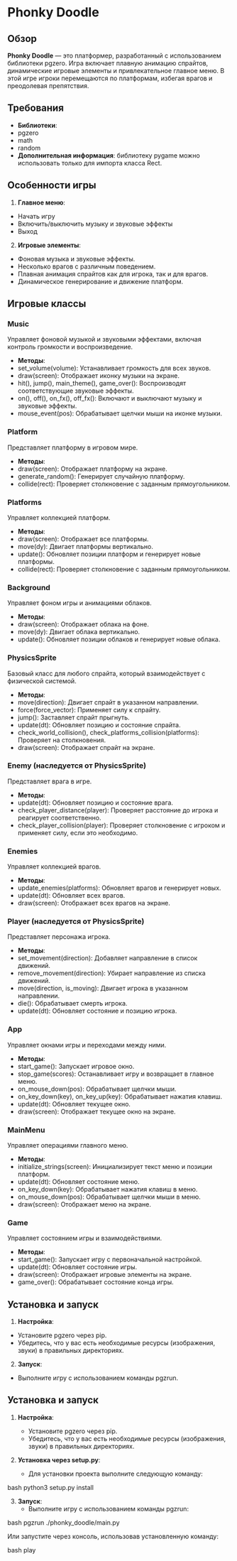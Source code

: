 # Phonky Doodle

## Обзор

**Phonky Doodle** — это платформер, разработанный с использованием библиотеки pgzero. Игра включает плавную анимацию спрайтов, динамические игровые элементы и привлекательное главное меню. В этой игре игроки перемещаются по платформам, избегая врагов и преодолевая препятствия.

## Требования

- **Библиотеки**: 
- pgzero
- math
- random
- **Дополнительная информация**: библиотеку pygame можно использовать только для импорта класса Rect.

## Особенности игры

1. **Главное меню**:
- Начать игру
- Включить/выключить музыку и звуковые эффекты
- Выход

2. **Игровые элементы**:
- Фоновая музыка и звуковые эффекты.
- Несколько врагов с различным поведением.
- Плавная анимация спрайтов как для игрока, так и для врагов.
- Динамическое генерирование и движение платформ.

## Игровые классы

### Music

Управляет фоновой музыкой и звуковыми эффектами, включая контроль громкости и воспроизведение.

- **Методы**:
- set_volume(volume): Устанавливает громкость для всех звуков.
- draw(screen): Отображает иконку музыки на экране.
- hit(), jump(), main_theme(), game_over(): Воспроизводят соответствующие звуковые эффекты.
- on(), off(), on_fx(), off_fx(): Включают и выключают музыку и звуковые эффекты.
- mouse_event(pos): Обрабатывает щелчки мыши на иконке музыки.

### Platform

Представляет платформу в игровом мире.

- **Методы**:
- draw(screen): Отображает платформу на экране.
- generate_random(): Генерирует случайную платформу.
- collide(rect): Проверяет столкновение с заданным прямоугольником.

### Platforms

Управляет коллекцией платформ.

- **Методы**:
- draw(screen): Отображает все платформы.
- move(dy): Двигает платформы вертикально.
- update(): Обновляет позиции платформ и генерирует новые платформы.
- collide(rect): Проверяет столкновение с заданным прямоугольником.

### Background

Управляет фоном игры и анимациями облаков.

- **Методы**:
- draw(screen): Отображает облака на фоне.
- move(dy): Двигает облака вертикально.
- update(): Обновляет позиции облаков и генерирует новые облака.

### PhysicsSprite

Базовый класс для любого спрайта, который взаимодействует с физической системой.

- **Методы**:
- move(direction): Двигает спрайт в указанном направлении.
- force(force_vector): Применяет силу к спрайту.
- jump(): Заставляет спрайт прыгнуть.
- update(dt): Обновляет позицию и состояние спрайта.
- check_world_collision(), check_platforms_collision(platforms): Проверяет на столкновения.
- draw(screen): Отображает спрайт на экране.

### Enemy (наследуется от PhysicsSprite)

Представляет врага в игре.

- **Методы**:
- update(dt): Обновляет позицию и состояние врага.
- check_player_distance(player): Проверяет расстояние до игрока и реагирует соответственно.
- check_player_collision(player): Проверяет столкновение с игроком и применяет силу, если это необходимо.

### Enemies

Управляет коллекцией врагов.

- **Методы**:
- update_enemies(platforms): Обновляет врагов и генерирует новых.
- update(dt): Обновляет всех врагов.
- draw(screen): Отображает всех врагов на экране.

### Player (наследуется от PhysicsSprite)

Представляет персонажа игрока.

- **Методы**:
- set_movement(direction): Добавляет направление в список движений.
- remove_movement(direction): Убирает направление из списка движений.
- move(direction, is_moving): Двигает игрока в указанном направлении.
- die(): Обрабатывает смерть игрока.
- update(dt): Обновляет состояние и позицию игрока.

### App

Управляет окнами игры и переходами между ними.

- **Методы**:
- start_game(): Запускает игровое окно.
- stop_game(scores): Останавливает игру и возвращает в главное меню.
- on_mouse_down(pos): Обрабатывает щелчки мыши.
- on_key_down(key), on_key_up(key): Обрабатывает нажатия клавиш.
- update(dt): Обновляет текущее окно.
- draw(screen): Отображает текущее окно на экране.

### MainMenu

Управляет операциями главного меню.

- **Методы**:
- initialize_strings(screen): Инициализирует текст меню и позиции платформ.
- update(dt): Обновляет состояние меню.
- on_key_down(key): Обрабатывает нажатия клавиш в меню.
- on_mouse_down(pos): Обрабатывает щелчки мыши в меню.
- draw(screen): Отображает меню на экране.

### Game

Управляет состоянием игры и взаимодействиями.

- **Методы**:
- start_game(): Запускает игру с первоначальной настройкой.
- update(dt): Обновляет состояние игры.
- draw(screen): Отображает игровые элементы на экране.
- game_over(): Обрабатывает состояние конца игры.

## Установка и запуск

1. **Настройка**: 
- Установите pgzero через pip.
- Убедитесь, что у вас есть необходимые ресурсы (изображения, звуки) в правильных директориях.

2. **Запуск**:
- Выполните игру с использованием команды pgzrun.

## Установка и запуск

1. **Настройка**: 
   - Установите pgzero через pip.
   - Убедитесь, что у вас есть необходимые ресурсы (изображения, звуки) в правильных директориях.

2. **Установка через setup.py**:
   - Для установки проекта выполните следующую команду:
     
bash
python3 setup.py install

3. **Запуск**:
   - Выполните игру с использованием команды pgzrun:
   
bash
pgzrun ./phonky_doodle/main.py

   Или запустите через консоль, использовав установленную команду:
   
bash
play

